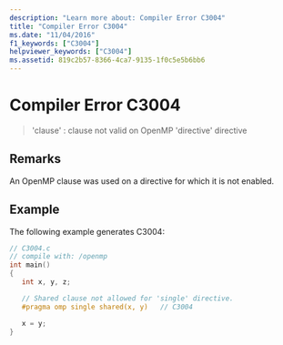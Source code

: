 ```yaml
---
description: "Learn more about: Compiler Error C3004"
title: "Compiler Error C3004"
ms.date: "11/04/2016"
f1_keywords: ["C3004"]
helpviewer_keywords: ["C3004"]
ms.assetid: 819c2b57-8366-4ca7-9135-1f0c5e5b6bb6
---
```

# Compiler Error C3004

> 'clause' : clause not valid on OpenMP 'directive' directive

## Remarks

An OpenMP clause was used on a directive for which it is not enabled.

## Example

The following example generates C3004:

```c
// C3004.c
// compile with: /openmp
int main()
{
   int x, y, z;

   // Shared clause not allowed for 'single' directive.
   #pragma omp single shared(x, y)   // C3004

   x = y;
}
```
